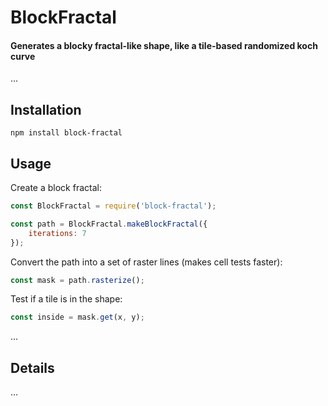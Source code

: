 # BlockFractal

#### Generates a blocky fractal-like shape, like a tile-based randomized koch curve

...

## Installation

~~~
npm install block-fractal
~~~

## Usage

Create a block fractal:
```js
const BlockFractal = require('block-fractal');

const path = BlockFractal.makeBlockFractal({
    iterations: 7
});
```

Convert the path into a set of raster lines (makes cell tests faster):
```js
const mask = path.rasterize();
```

Test if a tile is in the shape:
```js
const inside = mask.get(x, y);
```

...

## Details

...